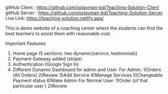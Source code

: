 gitHub Client : https://github.com/solayman-bd/Teaching-Solution-Client
gitHub Server : https://github.com/solayman-bd/Teaching-Solution-Server
Live Link: https://teaching-solution.netlify.app/

This is demo website of a coaching center where the students can find the best teachers to assist them with reasonable cost.

Important Features:

1. Home page (5 sections. two dynamic(service, testimonial))
2. Payment Gateway added (stripe)
3. Authentication (Google Sign In)
4. Different Dynamic Dashboard for admin and User.
   For Admin:
   1)Orders (All Orders)
   2)Review
   3)Add Service
   4)Manage Services
   5)Changeable Payment status
   6)Make Admin
   For Normal User:
   1)Order (of that particular user )
   2)Review
